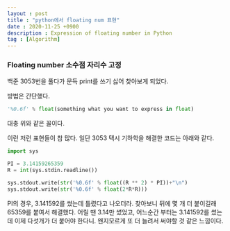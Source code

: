 ```yaml
---
layout : post
title : "python에서 floating num 표현"
date : 2020-11-25 +0900
description : Expression of floating number in Python
tag : [Algorithm]
---
```


### Floating number 소수점 자리수 고정

 백준 3053번을 풀다가 문득 print를 쓰기 싫어 찾아보게 되었다.

 방법은 간단했다.

```python
'%0.6f' % float(something what you want to express in float)
```

 대충 위와 같은 꼴이다.

 이런 저런 표현들이 참 많다. 일단 3053 택시 기하학을 해결한 코드는 아래와 같다.

```python
import sys

PI = 3.14159265359
R = int(sys.stdin.readline())

sys.stdout.write(str('%0.6f' % float((R ** 2) * PI))+"\n")
sys.stdout.write(str('%0.6f' % float(2*R*R)))
```

 PI의 경우, 3.141592를 썼는데 틀렸다고 나오더라. 찾아보니 뒤에 몇 개 더 붙이길래 65359를 붙여서 해결했다. 어릴 땐 3.14만 썼었고, 어느순간 부터는 3.141592를 썼는데 이제 다섯개가 더 붙어야 한다니. 왠지모르게 또 더 늘려서 써야할 것 같은 느낌이다.